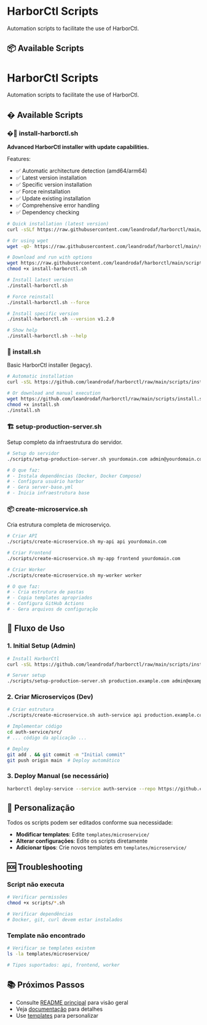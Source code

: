# HarborCtl Scripts

Automation scripts to facilitate the use of HarborCtl.

## 📦 Available Scripts

# HarborCtl Scripts

Automation scripts to facilitate the use of HarborCtl.

## � Available Scripts

### �🔧 install-harborctl.sh
**Advanced HarborCtl installer with update capabilities.**

Features:
- ✅ Automatic architecture detection (amd64/arm64)
- ✅ Latest version installation
- ✅ Specific version installation
- ✅ Force reinstallation
- ✅ Update existing installation
- ✅ Comprehensive error handling
- ✅ Dependency checking

```bash
# Quick installation (latest version)
curl -sSLf https://raw.githubusercontent.com/leandrodaf/harborctl/main/scripts/install-harborctl.sh | bash

# Or using wget
wget -qO- https://raw.githubusercontent.com/leandrodaf/harborctl/main/scripts/install-harborctl.sh | bash

# Download and run with options
wget https://raw.githubusercontent.com/leandrodaf/harborctl/main/scripts/install-harborctl.sh
chmod +x install-harborctl.sh

# Install latest version
./install-harborctl.sh

# Force reinstall
./install-harborctl.sh --force

# Install specific version
./install-harborctl.sh --version v1.2.0

# Show help
./install-harborctl.sh --help
```

### 🔧 install.sh
Basic HarborCtl installer (legacy).

```bash
# Automatic installation
curl -sSL https://github.com/leandrodaf/harborctl/raw/main/scripts/install.sh | bash

# Or download and manual execution
wget https://github.com/leandrodaf/harborctl/raw/main/scripts/install.sh
chmod +x install.sh
./install.sh
```

### 🏗️ setup-production-server.sh
Setup completo da infraestrutura do servidor.

```bash
# Setup do servidor
./scripts/setup-production-server.sh yourdomain.com admin@yourdomain.com

# O que faz:
# - Instala dependências (Docker, Docker Compose)
# - Configura usuário harbor
# - Gera server-base.yml
# - Inicia infraestrutura base
```

### 📦 create-microservice.sh
Cria estrutura completa de microserviço.

```bash
# Criar API
./scripts/create-microservice.sh my-api api yourdomain.com

# Criar Frontend
./scripts/create-microservice.sh my-app frontend yourdomain.com

# Criar Worker
./scripts/create-microservice.sh my-worker worker

# O que faz:
# - Cria estrutura de pastas
# - Copia templates apropriados
# - Configura GitHub Actions
# - Gera arquivos de configuração
```

## 🎯 Fluxo de Uso

### 1. Initial Setup (Admin)
```bash
# Install HarborCtl
curl -sSL https://github.com/leandrodaf/harborctl/raw/main/scripts/install.sh | bash

# Server setup
./scripts/setup-production-server.sh production.example.com admin@example.com
```

### 2. Criar Microserviços (Dev)
```bash
# Criar estrutura
./scripts/create-microservice.sh auth-service api production.example.com

# Implementar código
cd auth-service/src/
# ... código da aplicação ...

# Deploy
git add . && git commit -m "Initial commit"
git push origin main  # Deploy automático
```

### 3. Deploy Manual (se necessário)
```bash
harborctl deploy-service --service auth-service --repo https://github.com/company/auth-service.git
```

## 🔧 Personalização

Todos os scripts podem ser editados conforme sua necessidade:

- **Modificar templates**: Edite `templates/microservice/`
- **Alterar configurações**: Edite os scripts diretamente
- **Adicionar tipos**: Crie novos templates em `templates/microservice/`

## 🆘 Troubleshooting

### Script não executa
```bash
# Verificar permissões
chmod +x scripts/*.sh

# Verificar dependências
# Docker, git, curl devem estar instalados
```

### Template não encontrado
```bash
# Verificar se templates existem
ls -la templates/microservice/

# Tipos suportados: api, frontend, worker
```

## 📚 Próximos Passos

- Consulte [README principal](../README.md) para visão geral
- Veja [documentação](../docs/) para detalhes
- Use [templates](../templates/) para personalizar
